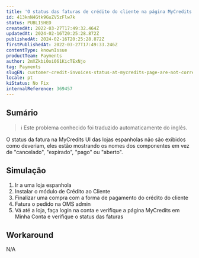 ```yaml
---
title: 'O status das faturas de crédito do cliente na página MyCredits não está correto'
id: 413knN4Gtk9GuZV5zFlw7k
status: PUBLISHED
createdAt: 2022-03-27T17:49:32.464Z
updatedAt: 2024-02-16T20:25:28.872Z
publishedAt: 2024-02-16T20:25:28.872Z
firstPublishedAt: 2022-03-27T17:49:33.246Z
contentType: knownIssue
productTeam: Payments
author: 2mXZkbi0oi061KicTExNjo
tag: Payments
slugEN: customer-credit-invoices-status-at-mycredits-page-are-not-correct
locale: pt
kiStatus: No Fix
internalReference: 369457
---
```


## Sumário

>ℹ️ Este problema conhecido foi traduzido automaticamente do inglês.


O status da fatura na MyCredits UI das lojas espanholas não são exibidos como deveriam, eles estão mostrando os nomes dos componentes em vez de "cancelado", "expirado", "pago" ou "aberto".



## Simulação



1. Ir a uma loja espanhola
2. Instalar o módulo de Crédito ao Cliente
3. Finalizar uma compra com a forma de pagamento do crédito do cliente
4. Fatura o pedido na OMS admin
5. Vá até a loja, faça login na conta e verifique a página MyCredits em Minha Conta e verifique o status das faturas



## Workaround


N/A

